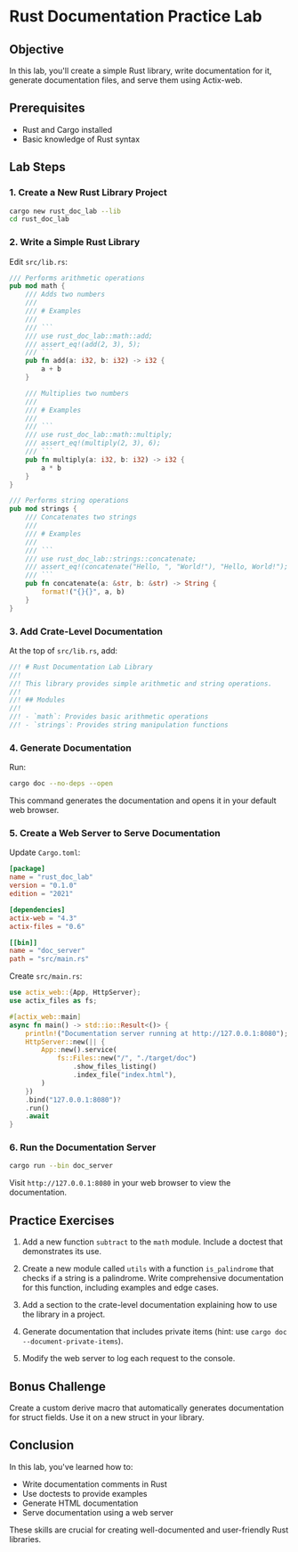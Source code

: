 # Rust Documentation Practice Lab

## Objective
In this lab, you'll create a simple Rust library, write documentation for it, generate documentation files, and serve them using Actix-web.

## Prerequisites
- Rust and Cargo installed
- Basic knowledge of Rust syntax

## Lab Steps

### 1. Create a New Rust Library Project

```bash
cargo new rust_doc_lab --lib
cd rust_doc_lab
```

### 2. Write a Simple Rust Library

Edit `src/lib.rs`:

```rust
/// Performs arithmetic operations
pub mod math {
    /// Adds two numbers
    ///
    /// # Examples
    ///
    /// ```
    /// use rust_doc_lab::math::add;
    /// assert_eq!(add(2, 3), 5);
    /// ```
    pub fn add(a: i32, b: i32) -> i32 {
        a + b
    }

    /// Multiplies two numbers
    ///
    /// # Examples
    ///
    /// ```
    /// use rust_doc_lab::math::multiply;
    /// assert_eq!(multiply(2, 3), 6);
    /// ```
    pub fn multiply(a: i32, b: i32) -> i32 {
        a * b
    }
}

/// Performs string operations
pub mod strings {
    /// Concatenates two strings
    ///
    /// # Examples
    ///
    /// ```
    /// use rust_doc_lab::strings::concatenate;
    /// assert_eq!(concatenate("Hello, ", "World!"), "Hello, World!");
    /// ```
    pub fn concatenate(a: &str, b: &str) -> String {
        format!("{}{}", a, b)
    }
}
```

### 3. Add Crate-Level Documentation

At the top of `src/lib.rs`, add:

```rust
//! # Rust Documentation Lab Library
//!
//! This library provides simple arithmetic and string operations.
//!
//! ## Modules
//!
//! - `math`: Provides basic arithmetic operations
//! - `strings`: Provides string manipulation functions
```

### 4. Generate Documentation

Run:

```bash
cargo doc --no-deps --open
```

This command generates the documentation and opens it in your default web browser.

### 5. Create a Web Server to Serve Documentation

Update `Cargo.toml`:

```toml
[package]
name = "rust_doc_lab"
version = "0.1.0"
edition = "2021"

[dependencies]
actix-web = "4.3"
actix-files = "0.6"

[[bin]]
name = "doc_server"
path = "src/main.rs"
```

Create `src/main.rs`:

```rust
use actix_web::{App, HttpServer};
use actix_files as fs;

#[actix_web::main]
async fn main() -> std::io::Result<()> {
    println!("Documentation server running at http://127.0.0.1:8080");
    HttpServer::new(|| {
        App::new().service(
            fs::Files::new("/", "./target/doc")
                .show_files_listing()
                .index_file("index.html"),
        )
    })
    .bind("127.0.0.1:8080")?
    .run()
    .await
}
```

### 6. Run the Documentation Server

```bash
cargo run --bin doc_server
```

Visit `http://127.0.0.1:8080` in your web browser to view the documentation.

## Practice Exercises

1. Add a new function `subtract` to the `math` module. Include a doctest that demonstrates its use.

2. Create a new module called `utils` with a function `is_palindrome` that checks if a string is a palindrome. Write comprehensive documentation for this function, including examples and edge cases.

3. Add a section to the crate-level documentation explaining how to use the library in a project.

4. Generate documentation that includes private items (hint: use `cargo doc --document-private-items`).

5. Modify the web server to log each request to the console.

## Bonus Challenge

Create a custom derive macro that automatically generates documentation for struct fields. Use it on a new struct in your library.

## Conclusion

In this lab, you've learned how to:
- Write documentation comments in Rust
- Use doctests to provide examples
- Generate HTML documentation
- Serve documentation using a web server

These skills are crucial for creating well-documented and user-friendly Rust libraries.

